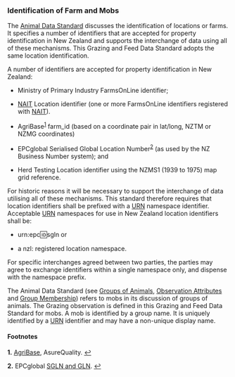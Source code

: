 ### Identification of Farm and Mobs

The [Animal Data Standard](https://github.com/Datalinker-Org/Farm-Data-Standards/blob/master/Animal%20Data%20Standards/ADS_Identification-of-Animals-Herds-and-Locations.md) discusses the identification of locations or farms. It specifies a number of identifiers that are accepted for property identification in New Zealand and supports the interchange of data using all of these mechanisms.  This Grazing and Feed Data Standard adopts the same location identification.

A number of identifiers are accepted for property identification in New Zealand:

* Ministry of Primary Industry FarmsOnLine identifier;

* [NAIT](PGFDS_Definitions-and-Abbreviations_Interpretation.md#Definitions-and-Abbreviations) Location identifier (one or more FarmsOnLine identifiers registered with [NAIT](PGFDS_Definitions-and-Abbreviations_Interpretation.md#Definitions-and-Abbreviations)).

* AgriBase<sup id="AgriBase">[1](#f1)</sup> farm_id (based on a coordinate pair in lat/long, NZTM or NZMG coordinates)

* EPCglobal Serialised Global Location Number<sup id="ECPG">[2](#f2)</sup> (as used by the NZ Business Number system); and

* Herd Testing Location identifier using the NZMS1 (1939 to 1975) map grid reference.

For historic reasons it will be necessary to support the interchange of data utilising all of these mechanisms. This standard therefore requires that location identifiers shall be prefixed with a [URN](PGFDS_Definitions-and-Abbreviations_Interpretation.md#Definitions-and-Abbreviations) namespace identifier. Acceptable [URN](PGFDS_Definitions-and-Abbreviations_Interpretation.md#Definitions-and-Abbreviations) namespaces for use in New Zealand location identifiers shall be:

* urn:epc:id:sgln or

* a nzl: registered location namespace.

For specific interchanges agreed between two parties, the parties may agree to exchange identifiers within a single namespace only, and dispense with the namespace prefix.

The Animal Data Standard (see [Groups of Animals](https://github.com/Datalinker-Org/Farm-Data-Standards/blob/master/Animal%20Data%20Standards/ADS_Groups-of-Animals.md), [Observation Attributes](ADS_Animal-Observations.md#Observation-Attributes) and [Group Membership](https://github.com/Datalinker-Org/Farm-Data-Standards/blob/master/Animal%20Data%20Standards/ADS_Animal-Lifecycle-Data-Dictionary_Group-Membership.md)) refers to mobs in its discussion of groups of animals. The Grazing observation is defined in this Grazing and Feed Data Standard for mobs.  A mob is identified by a group name.  It is uniquely identified by a [URN](PGFDS_Definitions-and-Abbreviations_Interpretation.md#Definitions-and-Abbreviations) identifier and may have a non-unique display name.

#### Footnotes

<b id="f1">1.</b> [AgriBase](https://www.asurequality.com/our-solutions/agribase/), AsureQuality. [↩](#AgriBase)

<b id="f2">2.</b> EPCglobal [SGLN and GLN](http://www.gs1.org/access-gdsn-standards). [↩](#ECPG)
